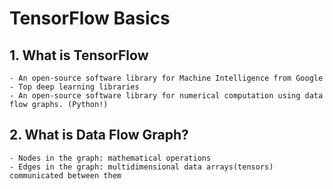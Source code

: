 # TensorFlow Basics

## 1. What is TensorFlow
    - An open-source software library for Machine Intelligence from Google
    - Top deep learning libraries
    - An open-source software library for numerical computation using data flow graphs. (Python!)
    
## 2. What is Data Flow Graph?
    - Nodes in the graph: mathematical operations
    - Edges in the graph: multidimensional data arrays(tensors) communicated between them


    
 

